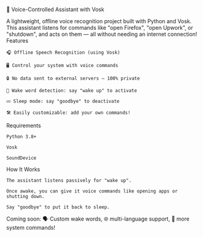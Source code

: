 🎤 Voice-Controlled Assistant with Vosk

A lightweight, offline voice recognition project built with Python and Vosk.
This assistant listens for commands like "open Firefox", "open Upwork", or "shutdown", and acts on them — all without needing an internet connection!
Features

    🎧 Offline Speech Recognition (using Vosk)

    🖥️ Control your system with voice commands

    🔒 No data sent to external servers — 100% private

    🌟 Wake word detection: say "wake up" to activate

    💤 Sleep mode: say "goodbye" to deactivate

    🛠️ Easily customizable: add your own commands!

Requirements

    Python 3.8+

    Vosk

    SoundDevice

How It Works

    The assistant listens passively for "wake up".

    Once awake, you can give it voice commands like opening apps or shutting down.

    Say "goodbye" to put it back to sleep.

Coming soon:
🗣️ Custom wake words, 🌐 multi-language support, 📄 more system commands!
